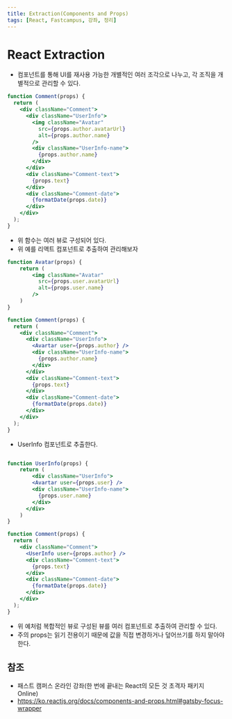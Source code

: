 ```yaml
---
title: Extraction(Components and Props)
tags: [React, Fastcampus, 강좌, 정리]
---
```


# React Extraction

- 컴포넌트를 통해 UI를 재사용 가능한 개별적인 여러 조각으로 나누고, 각 조직을 개별적으로 관리할 수 있다.

```jsx
function Comment(props) {
  return (
    <div className="Comment">
      <div className="UserInfo">
        <img className="Avatar"
          src={props.author.avatarUrl}
          alt={props.author.name}
        />
        <div className="UserInfo-name">
          {props.author.name}
        </div>
      </div>
      <div className="Comment-text">
        {props.text}
      </div>
      <div className="Comment-date">
        {formatDate(props.date)}
      </div>
    </div>
  );
}
```

- 위 함수는 여러 뷰로 구성되어 있다.
- 위 예를 리액트 컴포넌트로 추출하여 관리해보자

```jsx
function Avatar(props) {
    return (
        <img className="Avatar"
          src={props.user.avatarUrl}
          alt={props.user.name}
        />
    )
}

function Comment(props) {
  return (
    <div className="Comment">
      <div className="UserInfo">
        <Avartar user={props.author} />
        <div className="UserInfo-name">
          {props.author.name}
        </div>
      </div>
      <div className="Comment-text">
        {props.text}
      </div>
      <div className="Comment-date">
        {formatDate(props.date)}
      </div>
    </div>
  );
}
```

- UserInfo 컴포넌트로 추출한다.
```jsx

function UserInfo(props) {
    return (
        <div className="UserInfo">
        <Avartar user={props.user} />
        <div className="UserInfo-name">
          {props.user.name}
        </div>
      </div>
    )
}

function Comment(props) {
  return (
    <div className="Comment">
      <UserInfo user={props.author} />
      <div className="Comment-text">
        {props.text}
      </div>
      <div className="Comment-date">
        {formatDate(props.date)}
      </div>
    </div>
  );
}
```

- 위 예처럼 복합적인 뷰로 구성된 뷰를 여러 컴포넌트로 추출하여 관리할 수 있다.
- 주의 props는 읽기 전용이기 때문에 값을 직접 변경하거나 덮어쓰기를 하지 말아야 한다.


## 참조

- 패스트 캠퍼스 온라인 강좌(한 번에 끝내는 React의 모든 것 초격자 패키지 Online)
- https://ko.reactjs.org/docs/components-and-props.html#gatsby-focus-wrapper